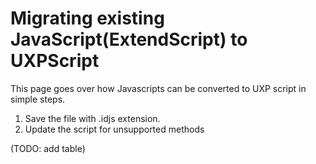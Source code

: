 # Migrating existing JavaScript(ExtendScript) to UXPScript
This page goes over how Javascripts can be converted to UXP script in simple steps.

1. Save the file with .idjs extension.
2. Update the script for unsupported methods

(TODO: add table)
